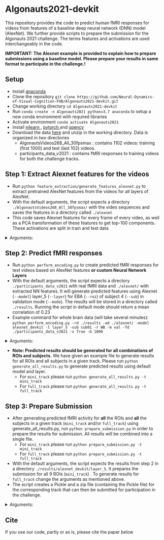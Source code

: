 # Algonauts2021-devkit

This repository provides the code to predict human fMRI responses for videos from features of a baseline deep neural network (DNN) model (AlexNet). We further provide scripts to prepare the submission for the Algonauts 2021 challenge.  The terms features and activations are used interchangeably in the code.

**IMPORTANT: The Alexnet example is provided to explain how to prepare submissions using a baseline model. Please prepare your results in same format to participate in the challenge.!**

## Setup
* Install <a href="https://docs.anaconda.com/anaconda/install/">anaconda</a>
* Clone the repository ```git clone https://github.com/Neural-Dynamics-of-Visual-Cognition-FUB/Algonauts2021-devkit.git```
* Change working directory ```cd Algonauts2021-devkit```
* Run ```conda create -n Algonauts2021 python=3.7 anaconda``` to setup a new conda environment with required libraries
* Activate environment ```conda activate Algonauts2021```
* Install <a href="https://nilearn.github.io/introduction.html#installation">nilearn </a>, <a href="https://pytorch.org/">pytorch </a> and <a href="https://github.com/opencv/opencv-python">opencv </a>
* Download the data <a href="https://forms.gle/qq9uqqu6SwN8ytxQ9">here</a> and unzip in the working directory. Data is organized in two directories
   * AlgonautsVideos268_All_30fpsmax : contains 1102 videos: training (first 1000) and test (last 102) videos.
   * participants_data_v2021 : contains fMRI responses to training videos for both the challenge tracks.

## Step 1: Extract Alexnet features for the videos
* Run ```python feature_extraction/generate_features_alexnet.py``` to extract pretrained AlexNet features from the videos for all layers of AlexNet.
* With the default arguments, the script expects a directory ```./AlgonautsVideos268_All_30fpsmax/``` with the video sequences and saves the features in a directory called ````./alexnet````
* This code saves Alexnet features for every frame of every video, as well as a PCA transformation of these features to get top-100 components. These activations are split in train and test data
<details>
<summary>Arguments:</summary>

+ ```-vdir --video_data_dir```: Directory where the downloaded video sequences are stored (eg. ```./AlgonautsVideos268_All_30fpsmax/```)
+ ````-sdir --save_dir````: Directory where the exctracted features should be saved

</details>


## Step 2: Predict fMRI responses
* Run ```python perform_encoding.py``` to create predicted fMRI responses for test videos based on AlexNet features **or custom Neural Network Layers**
* With the default arguments, the script expects a directory ````./participants_data_v2021```` with real fMRI data and ````./alexnet/```` with extracted NN features. It will generate predicted features using Alexnet (````--model````) layer_5 (````--layer````) for EBA (````--roi````) of subject 4 (````--sub````) in validation mode (````--mode````). The results will be stored in a directory called ````./results````. Running the script in default mode should return a mean correlation of 0.23
* Example command for whole brain data (will take several minutes): ```python perform_encoding.py -rd ./results -ad ./alexnet/ -model alexnet_devkit -l layer_5 -sub sub01 -r WB -m val -fd ./participants_data_v2021 -v True -b 1000```

<details>
<summary>Arguments:</summary>

+ ````-rd --result_dir````: Result directory where the predicted fMRI activity will be saved
+ ````-ad --activation_dir````: Features directory, this directory should contain the DNN features for training the linear regression and predicting test fMRI data (eg. ```./alexnet``` after running Step 1)
+ ````-model --model````: Specify the model name, under which the results will be stored
+ ````-l --layer````: Specify the Neural Network layer to fit a linear mapping between activations and fMRI responses on training videos and predict test fMRI responses. For alexnet this should be ````layer_X```` with X between 1 and 8
+ ````-sub --sub````: Select the subject from which the fMRI data should be used to train (and validate) the linear Regression, for the fMRI data this should be ````subXX````with XX in (01, 02, 03, 04, 05, 06, 07, 08, 09, 10)
+ ````-r --roi````: Specify the region of interest (e.g. V1, LOC) from which fMRI data should be used; ```--roi WB``` uses the data from the Whole Brain
+ ````-m --mode````: Specify in which mode the program should run: "val": 10% of the original training data will be used as validation data. If in validation mode a mean correlation between the real fMRI response and the predicted fMRI response is also calculated; "test": All training data will be used for training
+ ````-fd --fmri_dir````: Directory which contains all recorded fMRI activity
+ ````-v --visualize````: Visualize correlations in the whole brain (True or False), only available if ````-roi WB````
+ ````-b --batch_size````: Set the number of voxels to fit in one iteration, default is 1000, reduce in case of memory constraints
</details>

* **Note: Predicted results should be generated for all combinations of ROIs and subjects.** We have given an example file to generate results for all ROIs and all subjects in a given track. Please run ```python generate_all_results.py``` to generate predicted results using default model and layer.
  * For ```mini_track``` please run ```python generate_all_results.py -t mini_track```
  * For ```full_track``` please run ```python generate_all_results.py -t full_track```
  
## Step 3: Prepare Submission
* After generating predicted fMRI activity for **all** the ROIs and **all** the subjects in a given track (```mini_track``` and/or ```full_track```) using generate_all_results.py, run ```python prepare_submission.py``` in order to prepare the results for submission. All results will be combined into a single file.
  * For ```mini_track``` please run ```python prepare_submission.py -t mini_track```
  * For ```full_track``` please run ```python prepare_submission.py -t full_track```
* With the default arguments, the script expects the results from step 2 in a directory ```./results/alexnet_devkit/layer_5```. It prepares the submission for all 9 ROIs (```mini_track```) . To generate results for ```full_track``` change the arguments as mentioned above.
* The script creates a Pickle and a zip file (containing the Pickle file) for the corresponding track that can then be submitted for participation in the challenge.

<details>
<summary>Arguments:</summary>

+ ````-rd --result_dir````: Directory containing the predicted fMRI activity from step 2, should be identical to result_dir there.
+ ````-t --track````: ```mini_track``` for the specific ROIs, ```full_track``` for whole brain (WB) data. Submission can be done for either one of them separately, for submitting both the submission script should be run twice, once with ````mini_track```` and once with ````full_track````

</details>

## Cite

If you use our code, partly or as is,  please cite the paper below

```

```
